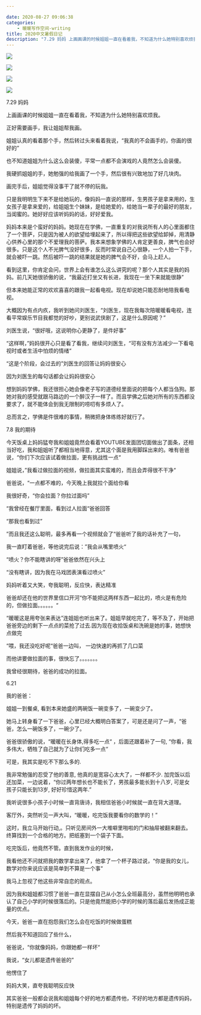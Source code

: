 ```yaml
---

date: 2020-08-27 09:06:38
categories:
    - 暖暖写作空间-writing
title: 2020中文暑假日记
description: "7.29 妈妈 上画画课的时候姐姐一直在看着我，不知道为什么她特别喜欢烦我。 正好需要画手，我让姐姐帮我画。 姐姐认真的看着那个手，然后转过头来看着我说，“我真的不会画手的，你画的很好的” 也不知道姐..."
---
```


![](image_0.png)

![](image_1.png)

![](image_2.png)

![](image_3.png)

7.29  妈妈

  


上画画课的时候姐姐一直在看着我，不知道为什么她特别喜欢烦我。

正好需要画手，我让姐姐帮我画。

姐姐认真的看着那个手，然后转过头来看着我说，“我真的不会画手的，你画的很好的”

也不知道姐姐为什么这么会装傻，平常一点都不会演戏的人竟然怎么会装傻。

我硬抓姐姐的手，她勉强的给我画了一个手，然后很有兴致地加了好几块肉。

画完手后，姐姐觉得没事干了就不停的玩我。

只是我明明生下来不是给她玩的，像妈妈一直说的那样，生男孩子是拿来用的，生女孩子是拿来爱的，给姐姐生个妹妹，是给她爱的，给她当一辈子的最好的朋友，当闺蜜的。她好好应该听妈妈的话，好好爱我。

  


妈妈本来是个蛮好的妈妈。她现在在学佛，一直重复的对我说所有人的心里面都住了一个菩萨，只是因为被人的欲望给埋起来了，所以得把这些欲望给卸掉，用清静心供养心里的那个不爱理我的菩萨。我本来想象学佛的人肯定更善良，脾气也会好很多。只是这个人不光脾气没好很多，反而时常说自己心很静，一个人拍一下手，就会被吓一跳。然后被吓一跳的结果就是她的脾气会不好，会马上赶人。

  


看到这里，你肯定会问，世界上会有谁怎么这么讲究的呢？那个人其实是我的妈妈。前几天她很骄傲的说，“我最近打坐又有长进，我现在一坐下来就能很静”

但本来她能正常的欢欢喜喜的跟我一起看电视。现在却说她只能忍耐地陪我看电视。

大概因为有点内疚，我听到她问刘医生，“刘医生，现在我每次陪暖暖看电视，连看平常娱乐节目我都觉的好吵，更别说武侠剧了，这是什么原因呢？”

刘医生说，“很好哦，这说明你心更静了，是件好事”

“这样啊，”妈妈很开心只是看了看我，继续问刘医生，“可有没有方法减少一下看电视时或者生活中怕烦的情绪“

“这是个阶段，会过去的”刘医生的回答让妈妈很安心

因为刘医生的每句话都会让妈妈很安心

  
  


想到妈妈学佛，我还很担心她会像老子写的道德经里面说的把每个人都当刍狗。那她对我的感受就跟马路边的一个醉汉子一样了。而且学佛之后她对所有的东西都没要求了，就不能体会到我无限制的唠叨有多烦人了。

  


总而言之，学佛是件很难的事情，稍微把身体练练好就行了。

  
  
  
  
  


7.8  我的期待

  


今天饭桌上妈妈猛夸我和姐姐竟然会看着YOUTUBE发面团切面做出了面条，还相当好吃，我和姐姐听了都相当地得意，尤其这个面是我用脚踩出来的。唯有爸爸说，“你们下次应该试着做拉面，更有挑战性一点“

姐姐说，”我看过做拉面的视频，做拉面其实蛮难的，而且会弄得很不干净“

爸爸说，“一点都不难的，今天晚上我就拉个面给你看

我很好奇，“你会拉面？你拉过面吗”

“我曾经在餐厅里面，看到过人拉面“爸爸回答

“那我也看到过”

”而且我还这么聪明，最多再看一个视频就会了“爸爸听了我的话补充了一句，

我一直盯着爸爸，等他说完后说：”我会从嘴里喷火“

“喷火？你不能瞎讲的呀”爸爸依然在兴头上

“没有瞎讲，因为我在马戏团表演看过喷火”

妈妈听着又大笑，夸我聪明，反应快，表达精准

爸爸却还在他的世界里信口开河“你不能把这两样东西一起比的，喷火是有危险的，但做拉面。。。。。。“

“暖暖这是用夸张来表达”连姐姐也听出来了。姐姐早就吃完了，等不及了，开始把爸爸旁边的剩下一点点的菜抢了过去.因为现在收拾饭桌和洗碗是她的事，她想快点做完

“喂，我还没吃好呢“爸爸一边叫， 一边快速的再抓了几口菜

而他讲要做拉面的事，很快忘了。。。。。。。

我曾经很期待，爸爸的成功的拉面。

  
  
  
  
  
  
  
  


6.21

  


我的爸爸：

  
  


姐姐一到餐桌, 看到本来她盛的两碗饭一碗变多了，一碗变少了。

她马上转身看了一下爸爸，心里已经大概明白答案了，可是还是问了一声，“爸爸，怎么一碗饭多了，一碗少了。

爸爸很骄傲的说，“暖暖在长身体,得多吃一点“ ，后面还跟着补了一句, “你看，我多伟大，牺牲了自己就为了让你们吃多一点“

可是，我其实是吃不下那么多的.

我非常勉强的忍受了他的善意, 他真的是宽容心太大了，一样都不少. 加完饭以后还加菜，一边说着，“你过两年想长也不能长了，男孩最多能长到十八岁, 可是女孩子只能长到13岁, 好好珍惜这两年.”

我听说很多小孩子小时候一直背唐诗，我相信爸爸小时候就一直在背大道理。

  


客厅外，突然听见一声大叫，“暖暖，吃完饭我要看你的数学的！” 

这时，我立马开始行动,。只听见房间外一大堆噼里啪啦的门和抽屉被翻来翻去。终算找到一个合格的地方。把纸塞到一个袋子下面。

吃完饭后，他竟然不管。直到我发作业的时候，

我看他还不问就把我的数学拿出来了，他拿了一个杯子路过说，“你是我的女儿，数学对你来说应该是简单到不算是一个事“ 

我马上忽视了他这些非常自恋的观点。

因为我和姐姐都习惯了爸爸一直在显摆自己从小怎么全班最高分，虽然他明明也承认了自己小学的时候很落后的。只是他竟然能把小学的时候的落后最后发扬成正能量的优点。

  


今天，爸爸一直在抱怨我们怎么会在吃饭的时候做蛋糕

然后我不知道回应了些什么，

爸爸说，“你就像妈妈，你跟她都一样坏“

我说，“女儿都是遗传爸爸的”

他愣住了

妈妈大笑，直夸我聪明反应快

其实爸爸一般都会说我和姐姐每个好的地方都遗传他，不好的地方都是遗传妈妈，特别是遗传了妈妈的坏。